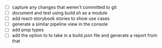- [ ] capture any changes that weren't committed to git
- [ ] document and test using build.sh as a module
- [ ] add react-storybook stories to show use cases
- [ ] generate a similar pipeline view in the console
- [ ] add prop types
- [ ] add the option to to take in a build.json file and generate a report from that
